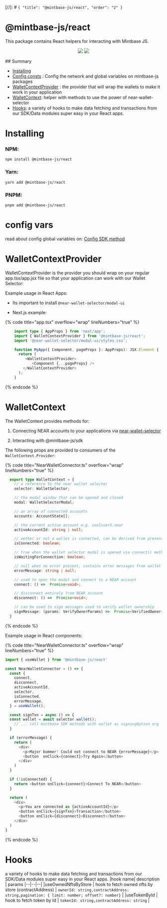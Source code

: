 [//]: # `{ "title": "@mintbase-js/react", "order": "2" }`

# @mintbase-js/react

This package contains React helpers for interacting with Mintbase JS.
<p align="center">
<img src='https://img.shields.io/npm/dw/@mintbase-js/react' />
<img src='https://img.shields.io/bundlephobia/min/@mintbase-js/react'>
</p>
## Summary

- [Installing](#Installing)
- [Config consts](#config) : Config the network and global variables on mintbase-js packages
- [WalletContextProvider](#walletcontextprovider) : the provider that will wrap the wallets to make it work in your application
- [WalletContext](#walletcontext): helper with methods to use the power of near-wallet-selector
- [Hooks](#Hooks): a variety of hooks to make data fetching and transactions from our SDK/Data modules super easy in your React apps.

# Installing

### NPM:

```
npm install @mintbase-js/react
```
### Yarn:
```
yarn add @mintbase-js/react
```
### PNPM:
```
pnpm add @mintbase-js/react
```
# config vars

read about config global variables on: [Config SDK method](https://docs.mintbase.io/dev/mintbase-sdk-ref/sdk/config)

# WalletContextProvider
  WalletContextProvider is the provider you should wrap on your regular app.tsx/app.jsx file so that your application can work with our Wallet Selector:

  Example usage in React Apps:

  - Its important to install ```@near-wallet-selector/modal-ui```

  - Next.js example:

{% code title="app.tsx" overflow="wrap" lineNumbers="true" %}
```typescript
    import type { AppProps } from 'next/app';
    import { WalletContextProvider } from '@mintbase-js/react';
    import '@near-wallet-selector/modal-ui/styles.css';

    function MyApp({ Component, pageProps }: AppProps): JSX.Element {
      return (
         <WalletContextProvider>
            <Component {...pageProps} />
        </WalletContextProvider>
      );
    }
```
{% endcode %}

# WalletContext

The WalletContext provides methods for:

1. Connecting NEAR accounts to your applications via [near-wallet-selector](https://github.com/near/wallet-selector/)

2. Interacting with @mintbase-js/sdk


The following props are provided to consumers of the `WalletContext.Provider`:


{% code title="NearWalletConnector.ts" overflow="wrap" lineNumbers="true" %}
```typescript
  export type WalletContext = {
    // a reference to the near wallet selector
    selector: WalletSelector;

    // the modal window that can be opened and closed
    modal: WalletSelectorModal;

    // an array of connected accounts
    accounts: AccountState[];

    // the current active account e.g. cooluser5.near
    activeAccountId: string | null;

    // wether or not a wallet is connected, can be derived from presense of activeAccountId
    isConnected: boolean;

    // true when the wallet selector modal is opened via connect() method
    isWaitingForConnection: boolean;

    // null when no error present, contains error messages from wallet selector otherwise
    errorMessage: string | null;

    // used to open the modal and connect to a NEAR account
    connect: () =>  Promise<void>;

    // disconnect entirely from NEAR account
    disconnect: () =>  Promise<void>;

    // can be used to sign messages used to verify wallet ownership
    signMessage: (params: VerifyOwnerParams) =>  Promise<VerifiedOwner>;
  }

```
{% endcode %}

Example usage in React components:

{% code title="NearWalletConnector.ts" overflow="wrap" lineNumbers="true" %}
```typescript
import { useWallet } from '@mintbase-js/react'

const NearWalletConnector = () => {
  const {
    connect,
    disconnect,
    activeAccountId,
    selector,
    isConnected,
    errorMessage,
  } = useWallet();

  const signTxn = async () => {
  const wallet = await selector.wallet();
    // ... call mintbase SDK methods with wallet as signingOption arg
  }

  if (errorMessage) {
    return (
      <div>
        <p>Major bummer! Could not connect to NEAR {errorMessage}</p>
        <button  onClick={connect}>Try Again</button>
      </div>
    )
  }

  if (!isConnected) {
    return <button onClick={connect}>Connect To NEAR</button>
  }

  return (
    <div>
      <p>You are connected as {activeAccountId}</p>
      <button onClick={signTxn}>Transaction</button>
      <button onClick={disconnect}>Disconnect</button>
    </div>
  )
}
```
{% endcode %}

# Hooks

 a variety of hooks to make data fetching and transactions from our SDK/Data modules super easy in your React apps.
 |hook name| description  | params
|--|--|--|
|useOwnedNftsByStore  | hook to fetch owned nfts by store (contractAddress)  | `ownerId: string,contractAddress: string,pagination: { limit: number; offset?: number}` |
|useTokenById  | hook to fetch token by Id  | `tokenId: string,contractAddress: string` |